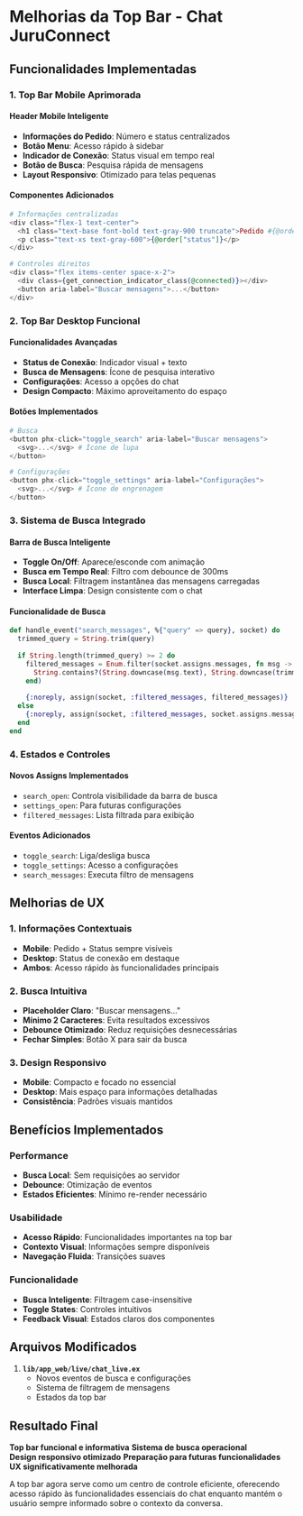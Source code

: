 # Melhorias da Top Bar - Chat JuruConnect

## Funcionalidades Implementadas

### 1. Top Bar Mobile Aprimorada

#### Header Mobile Inteligente
- **Informações do Pedido**: Número e status centralizados
- **Botão Menu**: Acesso rápido à sidebar 
- **Indicador de Conexão**: Status visual em tempo real
- **Botão de Busca**: Pesquisa rápida de mensagens
- **Layout Responsivo**: Otimizado para telas pequenas

#### Componentes Adicionados
```elixir
# Informações centralizadas
<div class="flex-1 text-center">
  <h1 class="text-base font-bold text-gray-900 truncate">Pedido #{@order["orderId"]}</h1>
  <p class="text-xs text-gray-600">{@order["status"]}</p>
</div>

# Controles direitos
<div class="flex items-center space-x-2">
  <div class={get_connection_indicator_class(@connected)}></div>
  <button aria-label="Buscar mensagens">...</button>
</div>
```

### 2. Top Bar Desktop Funcional

#### Funcionalidades Avançadas
- **Status de Conexão**: Indicador visual + texto
- **Busca de Mensagens**: Ícone de pesquisa interativo
- **Configurações**: Acesso a opções do chat
- **Design Compacto**: Máximo aproveitamento do espaço

#### Botões Implementados
```elixir
# Busca
<button phx-click="toggle_search" aria-label="Buscar mensagens">
  <svg>...</svg> # Ícone de lupa
</button>

# Configurações  
<button phx-click="toggle_settings" aria-label="Configurações">
  <svg>...</svg> # Ícone de engrenagem
</button>
```

### 3. Sistema de Busca Integrado

#### Barra de Busca Inteligente
- **Toggle On/Off**: Aparece/esconde com animação
- **Busca em Tempo Real**: Filtro com debounce de 300ms
- **Busca Local**: Filtragem instantânea das mensagens carregadas
- **Interface Limpa**: Design consistente com o chat

#### Funcionalidade de Busca
```elixir
def handle_event("search_messages", %{"query" => query}, socket) do
  trimmed_query = String.trim(query)
  
  if String.length(trimmed_query) >= 2 do
    filtered_messages = Enum.filter(socket.assigns.messages, fn msg ->
      String.contains?(String.downcase(msg.text), String.downcase(trimmed_query))
    end)
    
    {:noreply, assign(socket, :filtered_messages, filtered_messages)}
  else
    {:noreply, assign(socket, :filtered_messages, socket.assigns.messages)}
  end
end
```

### 4. Estados e Controles

#### Novos Assigns Implementados
- `search_open`: Controla visibilidade da barra de busca
- `settings_open`: Para futuras configurações
- `filtered_messages`: Lista filtrada para exibição

#### Eventos Adicionados
- `toggle_search`: Liga/desliga busca
- `toggle_settings`: Acesso a configurações
- `search_messages`: Executa filtro de mensagens

## Melhorias de UX

### 1. Informações Contextuais
- **Mobile**: Pedido + Status sempre visíveis
- **Desktop**: Status de conexão em destaque
- **Ambos**: Acesso rápido às funcionalidades principais

### 2. Busca Intuitiva
- **Placeholder Claro**: "Buscar mensagens..."
- **Mínimo 2 Caracteres**: Evita resultados excessivos
- **Debounce Otimizado**: Reduz requisições desnecessárias
- **Fechar Simples**: Botão X para sair da busca

### 3. Design Responsivo
- **Mobile**: Compacto e focado no essencial
- **Desktop**: Mais espaço para informações detalhadas
- **Consistência**: Padrões visuais mantidos

## Benefícios Implementados

### Performance
- **Busca Local**: Sem requisições ao servidor
- **Debounce**: Otimização de eventos
- **Estados Eficientes**: Mínimo re-render necessário

### Usabilidade
- **Acesso Rápido**: Funcionalidades importantes na top bar
- **Contexto Visual**: Informações sempre disponíveis
- **Navegação Fluida**: Transições suaves

### Funcionalidade
- **Busca Inteligente**: Filtragem case-insensitive
- **Toggle States**: Controles intuitivos
- **Feedback Visual**: Estados claros dos componentes

## Arquivos Modificados

1. **`lib/app_web/live/chat_live.ex`**
   - Novos eventos de busca e configurações
   - Sistema de filtragem de mensagens
   - Estados da top bar

## Resultado Final

 **Top bar funcional e informativa**
 **Sistema de busca operacional**  
 **Design responsivo otimizado**
 **Preparação para futuras funcionalidades**
 **UX significativamente melhorada**

A top bar agora serve como um centro de controle eficiente, oferecendo acesso rápido às funcionalidades essenciais do chat enquanto mantém o usuário sempre informado sobre o contexto da conversa. 